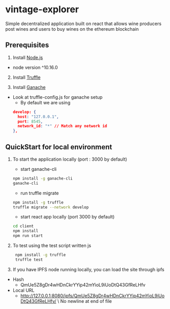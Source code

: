 # vintage-explorer

Simple decentralized application built on react that allows wine producers post wines and users to buy wines on the ethereum blockchain

## Prerequisites

1. Install [Node.js](http://nodejs.org) 
* node version ^10.16.0

2. Install [Truffle](https://www.trufflesuite.com/)

3. Install [Ganache](https://www.trufflesuite.com/)
* Look at truffle-config.js for ganache setup
    * By default we are using
    ```JSON
    develop: {
      host: "127.0.0.1",
      port: 8545,
      network_id: "*" // Match any network id
    },
    ```

## QuickStart for local environment

1. To start the application locally (port : 3000 by default) 
    * start ganache-cli
    ```bash
    npm install -g ganache-cli
    ganache-cli
    ```
    * run truffle migrate
    ```bash
    npm install -g truffle
    truffle migrate --network develop
    ```
    * start react app locally (port 3000 by default)
    ```bash
    cd client
    npm install 
    npm run start
    ```

2. To test using the test script written js
   ```bash
    npm install -g truffle
    truffle test
    ```
3. If you have IPFS node running locally, you can load the site through ipfs
* Hash
    * QmUe5Z8gDr4wHDnCkrYYip42mYioL9iUoDtQ43GfReLHfv
* Local URL 
    * http://127.0.0.1:8080/ipfs/QmUe5Z8gDr4wHDnCkrYYip42mYioL9iUoDtQ43GfReLHfv/
\ No newline at end of file